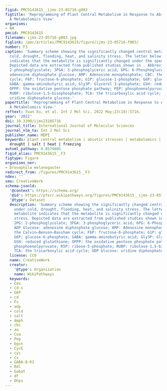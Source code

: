 ```yaml
---
figid: PMC9143615__ijms-23-05716-g003
figtitle: 'Reprogramming of Plant Central Metabolism in Response to Abiotic Stresses:
  A Metabolomics View'
organisms:
- NA
pmcid: PMC9143615
filename: ijms-23-05716-g003.jpg
figlink: /pmc/articles/PMC9143615/figure/ijms-23-05716-f003/
number: F3
caption: 'Summary scheme showing the significantly changed central metabolites under
  cold, drought, flooding, heat, and salinity stress. The letter below each metabolite
  indicates that the metabolite is significantly changed under the specific stress.
  Depicted data are extracted from published studies shown in . Abbreviations: 2PG:
  2-phosphoglycolate; 3PGA: 3-phosphoglyceric acid; 6PG: 6-Phosphogluconate; ADP Glucose:
  adenosine diphosphate glucose; AMP: Adenosine monophosphate; CBC: the Calvin–Benson–Bassham
  cycle; F6P: fructose-6-phosphate; G1P: glucose-1-phosphate; G6P: glucose-6-phosphate;
  GABA: gamma-aminobutyric acid; Gly3P: Glycerol 3-phosphate; GSH: reduced glutathione;
  OPPP: the oxidative pentose phosphate pathway; PEP: phosphoenolpyruvate; R5P: ribose-5-phosphate;
  RUBP: ribulose-1,5-bisophosphate; TCA: the tricarboxylic acid cycle; UDP Glucose:
  uridine diphosphate glucose.'
papertitle: 'Reprogramming of Plant Central Metabolism in Response to Abiotic Stresses:
  A Metabolomics View.'
reftext: Yuan Xu, et al. Int J Mol Sci. 2022 May;23(10):5716.
year: '2022'
doi: 10.3390/ijms23105716
journal_title: International Journal of Molecular Sciences
journal_nlm_ta: Int J Mol Sci
publisher_name: MDPI
keywords: plant central metabolism | abiotic stresses | metabolomics | flooding |
  drought | salt | heat | freezing
automl_pathway: 0.8574805
figid_alias: PMC9143615__F3
figtype: Figure
organisms_ner:
- Drosophila melanogaster
redirect_from: /figures/PMC9143615__F3
ndex: ''
seo: CreativeWork
schema-jsonld:
  '@context': https://schema.org/
  '@id': https://pfocr.wikipathways.org/figures/PMC9143615__ijms-23-05716-g003.html
  '@type': Dataset
  description: 'Summary scheme showing the significantly changed central metabolites
    under cold, drought, flooding, heat, and salinity stress. The letter below each
    metabolite indicates that the metabolite is significantly changed under the specific
    stress. Depicted data are extracted from published studies shown in . Abbreviations:
    2PG: 2-phosphoglycolate; 3PGA: 3-phosphoglyceric acid; 6PG: 6-Phosphogluconate;
    ADP Glucose: adenosine diphosphate glucose; AMP: Adenosine monophosphate; CBC:
    the Calvin–Benson–Bassham cycle; F6P: fructose-6-phosphate; G1P: glucose-1-phosphate;
    G6P: glucose-6-phosphate; GABA: gamma-aminobutyric acid; Gly3P: Glycerol 3-phosphate;
    GSH: reduced glutathione; OPPP: the oxidative pentose phosphate pathway; PEP:
    phosphoenolpyruvate; R5P: ribose-5-phosphate; RUBP: ribulose-1,5-bisophosphate;
    TCA: the tricarboxylic acid cycle; UDP Glucose: uridine diphosphate glucose.'
  license: CC0
  name: CreativeWork
  creator:
    '@type': Organization
    name: WikiPathways
  keywords:
  - Cds
  - cd-s
  - G6P
  - cd
  - Fs
  - adp
  - cold
  - salt
  - Amph
  - cbc
  - aa
  - Coa
  - Pep
  - bgcn
  - CycE
  - cyc
  - cs
  - GABA-B-R1
  - Rdl
  - Gabat
  - df
  - Dhps
---
```

